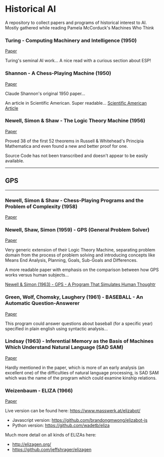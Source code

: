 
# Historical AI
A repository to collect papers and programs of historical interest to AI. Mostly gathered while reading Pamela McCorduck's Machines Who Think

### Turing - Computing Machinery and Intelligence (1950)
[Paper](./Papers/Turing%20(1950)%20-%20Computing%20Machinery%20and%20Intelligence.pdf)

Turing's seminal AI work... A nice read with a curious section about ESP!

### Shannon - A Chess-Playing Machine (1950)
[Paper](./Papers/Shannon%20(1950)%20-%20Programming%20a%20Computer%20for%20Playing%20Chess.pdf)

Claude Shannon's original 1950 paper...

An article in Scientific American. Super readable...
[Scientific American Article](./Papers/Shannon%20(1950)%20-%20A%20Chess-Playing%20Machine.pdf)

### Newell, Simon & Shaw - The Logic Theory Machine (1956)
[Paper](Papers/Newell%20&%20Simon%20%281956%29%20-%20The%20Logic%20Theory%20Machine.pdf)
	
Proved 38 of the first 52 theorems in Russell & Whitehead's Principia Mathematica and even found a new and better proof for one.

Source Code has not been transcribed and doesn't appear to be easily available.

*** 
## GPS
***
### Newell, Simon & Shaw - Chess-Playing Programs and the Problem of Complexity (1958)
[Paper](./Papers/Newell,%20Shaw,%20Simon%20(1958)%20-%20Chess-Playing%20Programs%20and%20the%20Problem%20of%20Complexity.pdf)

### Newell, Shaw, Simon (1959) - GPS (General Problem Solver)
[Paper](./Papers/Newell,%20Shaw,%20Simon%20(1959)%20-%20Report_On_A_General_Problem-Solving_Program.pdf)

Very generic extension of their Logic Theory Machine, separating problem domain from the process of problem solving and introducing concepts like Means End Analysis, Planning, Goals, Sub-Goals and Differences.

A more readable paper with emphasis on the comparison between how GPS works versus human subjects...

[Newell & Simon (1963) - GPS - A Program That Simulates Human Thoughtr](./Papers/Newell%20&%20Simon%20(1963)%20-%20GPS%20-%20A%20Program%20That%20Simulates%20Human%20Thought.pdf)

### Green, Wolf, Chomsky, Laughery (1961) - BASEBALL - An Automatic Question-Answerer
[Paper](./Papers/Green,%20Wolf,%20Chomsky,%20Laughery%20(1961)%20-%20BASEBALL%20-%20An%20Automatic%20Question-Answerer.pdf)

This program could answer questions about baseball (for a specific year) specified in plain english using syntactic analysis...

### Lindsay (1963) - Inferential Memory as the Basis of Machines Which Understand Natural Language (SAD SAM)
[Paper](./Papers/Lindsay%20(1963)%20-%20Inferential%20Memory%20as%20the%20Basis%20of%20Machines%20Which%20Understand%20Natural%20Language.pdf)

Hardly mentioned in the paper, which is more of an early analysis (an excellent one) of the difficulties of natural language processing, is SAD SAM which was the name of the program which could examine kinship relations.

### Weizenbaum - ELIZA (1966)
[Paper](Papers/Weizenabaum%20%281966%29%20-%20ELIZA.pdf)

Live version can be found here: https://www.masswerk.at/elizabot/

- Javascript version: https://github.com/brandongmwong/elizabot-js
- Python version: https://github.com/wadetb/eliza

Much more detail on all kinds of ELIZAs here: 

- http://elizagen.org/
- https://github.com/jeffshrager/elizagen
